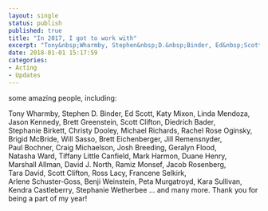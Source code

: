 ```yaml
---
layout: single
status: publish
published: true
title: "In 2017, I got to work with"
excerpt: "Tony&nbsp;Wharmby, Stephen&nbsp;D.&nbsp;Binder, Ed&nbsp;Scott, Katy&nbsp;Mixon, Linda&nbsp;Mendoza, Jason&nbsp;Kennedy, Brett&nbsp;Greenstein, Scott&nbsp;Clifton, Diedrich&nbsp;Bader, Stephanie&nbsp;Birkett, Christy&nbsp;Dooley, Michael&nbsp;Richards, ..."
date: 2018-01-01 15:17:59
categories:
- Acting
- Updates
---
```

some amazing people, including:

Tony&nbsp;Wharmby, Stephen&nbsp;D.&nbsp;Binder, Ed&nbsp;Scott, Katy&nbsp;Mixon, Linda&nbsp;Mendoza, Jason&nbsp;Kennedy, Brett&nbsp;Greenstein, Scott&nbsp;Clifton, Diedrich&nbsp;Bader, Stephanie&nbsp;Birkett, Christy&nbsp;Dooley, Michael&nbsp;Richards, Rachel&nbsp;Rose&nbsp;Oginsky, Brigid&nbsp;McBride, Will&nbsp;Sasso, Brett&nbsp;Eichenberger, Jill&nbsp;Remensnyder, Paul&nbsp;Bochner, Craig&nbsp;Michaelson, Josh&nbsp;Breeding, Geralyn&nbsp;Flood, Natasha&nbsp;Ward, Tiffany&nbsp;Little&nbsp;Canfield, Mark&nbsp;Harmon, Duane&nbsp;Henry, Marshall&nbsp;Allman, David&nbsp;J.&nbsp;North, Ramiz&nbsp;Monsef, Jacob&nbsp;Rosenberg, Tara&nbsp;David, Scott&nbsp;Clifton, Ross&nbsp;Lacy, Francene&nbsp;Selkirk, Arlene&nbsp;Schuster&#8209;Goss, Benji&nbsp;Weinstein, Peta&nbsp;Murgatroyd, Kara&nbsp;Sullivan, Kendra&nbsp;Castleberry, Stephanie&nbsp;Wetherbee ... and many more. Thank you for being a part of my year!
